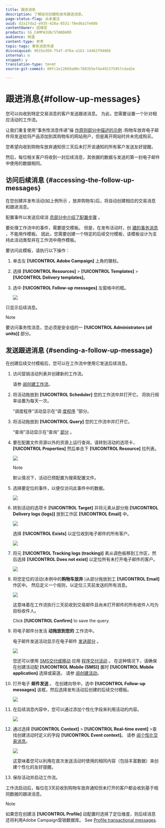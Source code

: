 ```yaml
---
title: 跟进消息
description: 了解如何创建和发布跟进消息。
page-status-flag: 从未激活
uuid: d2a17da2-e935-420a-8531-78ed6a1fe68b
contentOwner: 绍维亚
products: SG_CAMPAIGN/STANDARD
audience: 频道
content-type: 参考
topic-tags: 事务消息传递
discoiquuid: 9615e369-754f-4f6a-a1b1-14462f94666
internal: n
snippet: y
translation-type: tm+mt
source-git-commit: 00fc2e12669a00c788355ef4e492375957cdad2e

---
```



# 跟进消息{#follow-up-messages}

您可以向收到特定交易消息的客户发送跟进消息。 为此，您需要设置一个针对相应活动的工作流。

让我们重复使用“事务性消息传递”操 [作原则部分中描述的示例](../../channels/using/about-transactional-messaging.md#transactional-messaging-operating-principle) :购物车放弃电子邮件将发送给将产品添加到其购物车的网站用户，但是离开网站时并未完成购买。

您希望向收到购物车放弃通知但三天后未打开该通知的所有客户发送友好提醒。

然后，每位相关客户将收到一封后续消息，其依据的数据与发送的第一封电子邮件中使用的数据相同。

## 访问后续消息 {#accessing-the-follow-up-messages}

在您创建并发布活动(如上例所示 [](../../channels/using/about-transactional-messaging.md#transactional-messaging-operating-principle) ，放弃购物车)后，将自动创建相应的交易消息和跟进消息。

配置事件以发送后续消 [息部分中介绍了配置步骤](../../administration/using/configuring-transactional-messaging.md#use-case--configuring-an-event-to-send-a-transactional-message) 。

要处理工作流中的事件，需要提交模板。 但是，在发布活动时，创 [建的事务消息](../../channels/using/event-transactional-messages.md) ，不能用作模板。 因此，您需要创建一个特定的后续交付模板，该模板设计为支持此活动类型并在工作流中用作模板。

要访问此模板，请执行以下操作：

1. 单击左 **[!UICONTROL Adobe Campaign]** 上角的徽标。
1. 选择 **[!UICONTROL Resources]** &gt; **[!UICONTROL Templates]** &gt; **[!UICONTROL Delivery templates]**。
1. 选中 **[!UICONTROL Follow-up messages]** 左窗格中的框。

   ![](assets/message-center_follow-up-search.png)

只显示后续消息。

>[!NOTE]
>
>要访问事务性消息，您必须是安全组的一 **[!UICONTROL Administrators (all units)]** 部分。

## 发送跟进消息 {#sending-a-follow-up-message}

在创建后续交付模板后，您可以在工作流中使用它发送后续消息。

1. 访问营销活动列表并创建新的工作流。

   请参 [阅创建工作流](../../automating/using/building-a-workflow.md#creating-a-workflow)。

1. 将活动拖放到 **[!UICONTROL Scheduler]** 您的工作流中并打开它。 将执行频率设置为每天一次。

   “调度程序”活动显示在“调 [度程序](../../automating/using/scheduler.md) ”部分。

1. 将活动拖放到 **[!UICONTROL Query]** 您的工作流中并打开它。

   “查询”活动显示在“查询” [部分](../../automating/using/query.md) 。

1. 要在配置文件资源以外的资源上运行查询，请转到活动的选项卡， **[!UICONTROL Properties]** 然后单击下 **[!UICONTROL Resource]** 拉列表。

   ![](assets/message-center_follow-up-query-properties.png)

   >[!NOTE]
   >
   >默认情况下，活动已预配置为搜索配置文件。

1. 选择要定位的事件，以便仅访问此事件中的数据。

   ![](assets/message-center_follow-up-query-resource.png)

1. 转到活动的选项卡 **[!UICONTROL Target]** 并将元素从部分拖 **[!UICONTROL Delivery logs (logs)]** 放到工作区 **[!UICONTROL Email]** 中。

   ![](assets/message-center_follow-up-delivery-logs.png)

   选择 **[!UICONTROL Exists]** 以定位收到电子邮件的所有客户。

   ![](assets/message-center_follow-up-delivery-logs-exists.png)

1. 将元 **[!UICONTROL Tracking logs (tracking)]** 素从调色板移到工作区，然后选择 **[!UICONTROL Does not exist]** 以定位所有未打开电子邮件的客户。

   ![](assets/message-center_follow-up-delivery-and-tracking-logs.png)

1. 将您定位的活动(本例中的&#x200B;**购物车放弃** )从部分拖放到工 **[!UICONTROL Email]** 作区中。 然后定义一个规则，以定位三天前发送的所有消息。

   ![](assets/message-center_follow-up-created.png)

   这意味着在工作流执行三天前收到交易邮件且尚未打开邮件的所有收件人均为目标收件人。

   Click **[!UICONTROL Confirm]** to save the query.

1. 将电子邮件分发活 **动拖放到您的** 工作流中。

   电子邮件发送活动显示在电子邮件 [发送部分](../../automating/using/email-delivery.md) 。

   ![](assets/message-center_follow-up-workflow.png)

   您还可以使用 [SMS交付或移动](../../automating/using/sms-delivery.md) 应用 [程序交付活动](../../automating/using/push-notification-delivery.md) 。 在这种情况下，请确保在创建活动配 **[!UICONTROL Mobile (SMS)]** 置时 **[!UICONTROL Mobile application]** 选择或渠道。 请参 [阅创建活动](../../administration/using/configuring-transactional-messaging.md#creating-an-event)。

1. 打开电子 **邮件发送** 。 在创建向导中，选中 **[!UICONTROL Follow-up messages]** 该框，然后选择发布活动后创建的后续交付模板。

   ![](assets/message-center_follow-up-template.png)

1. 在后续消息内容中，您可以通过添加个性化字段来利用活动的内容。

   ![](assets/message-center_follow-up-content.png)

1. 通过选择 **[!UICONTROL Context]** &gt; **[!UICONTROL Real-time event]** &gt;查找创建活动时定义的字段 **[!UICONTROL Event context]**。 请参 [阅个性化交易消息](../../channels/using/event-transactional-messages.md#personalizing-a-transactional-message)。

   ![](assets/message-center_follow-up-personalization.png)

   这意味着您可以利用在首次发送活动时使用的相同内容（包括丰富数据）来创建个性化的友好提醒。

1. 保存活动并启动工作流。

工作流启动后，每位在3天前收到购物车放弃通知但未打开的客户都会收到基于相同数据的跟进消息。

>[!NOTE]
>
>如果您在创建活 **[!UICONTROL Profile]** 动配置时选择了定位维度，则后续消息还将利用Adobe Campaign营销数据库。 See [Profile transactional messages](../../channels/using/profile-transactional-messages.md).

